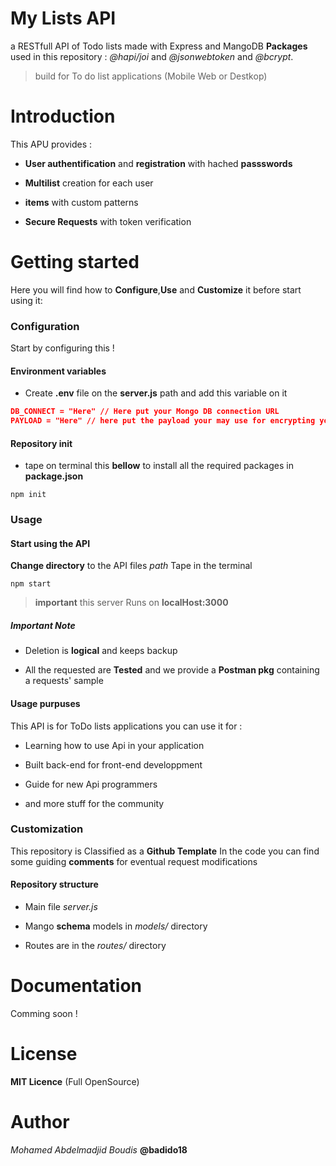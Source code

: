 # My Lists API

a RESTfull API of Todo lists made with Express and MangoDB
**Packages** used in this repository : *@hapi/joi* and *@jsonwebtoken* and *@bcrypt*.
> build for To do list applications (Mobile Web or Destkop)

# Introduction

This APU provides :

* **User authentification** and **registration** with hached **passswords**

* **Multilist** creation for each user

* **items** with custom patterns

* **Secure Requests** with token verification

# Getting started

Here you will find how to **Configure**,**Use** and **Customize** it before start using it:

### Configuration 

Start by configuring this !

#### Environment variables

* Create **.env** file on the **server.js** path and add this variable on it

```json
DB_CONNECT = "Here" // Here put your Mongo DB connection URL
PAYLOAD = "Here" // here put the payload your may use for encrypting your users password
```  

#### Repository init

* tape on terminal this **bellow** to install all the required packages in **package.json**

```Terminal
npm init
```

### Usage

#### Start using the API

**Change directory** to the API files *path* Tape in the terminal  

```Terminal
npm start
```

> **important** this server Runs on **localHost:3000**

##### Important Note

* Deletion is **logical** and keeps backup

* All the requested are **Tested** and we provide a **Postman pkg** containing a requests' sample

#### Usage purpuses

This API is for ToDo lists applications you can use it for :

* Learning how to use Api in your application

* Built back-end for front-end developpment  

* Guide for new Api programmers

* and more stuff for the community

### Customization

This repository is Classified as a **Github Template**
In the code you can find some guiding **comments** for eventual request modifications

#### Repository structure

* Main file *server.js*

* Mango **schema** models in *models/* directory

* Routes are in the *routes/* directory

# Documentation

Comming soon !

# License

**MIT Licence** (Full OpenSource)

# Author

*Mohamed Abdelmadjid Boudis* **@badido18**

